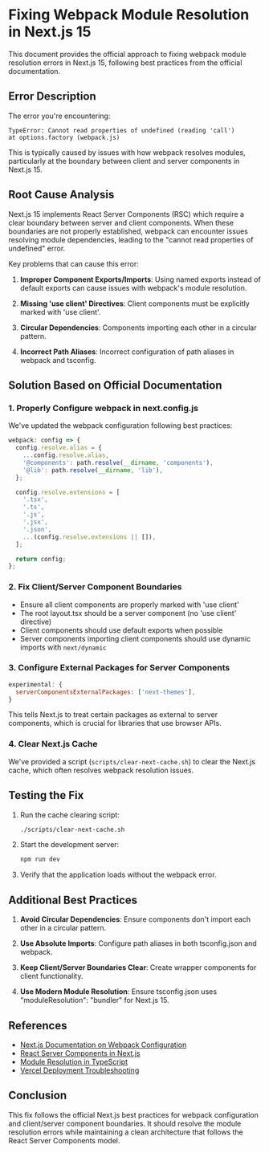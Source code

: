 # Fixing Webpack Module Resolution in Next.js 15

This document provides the official approach to fixing webpack module resolution errors in Next.js 15, following best practices from the official documentation.

## Error Description

The error you're encountering:

```
TypeError: Cannot read properties of undefined (reading 'call')
at options.factory (webpack.js)
```

This is typically caused by issues with how webpack resolves modules, particularly at the boundary between client and server components in Next.js 15.

## Root Cause Analysis

Next.js 15 implements React Server Components (RSC) which require a clear boundary between server and client components. When these boundaries are not properly established, webpack can encounter issues resolving module dependencies, leading to the "cannot read properties of undefined" error.

Key problems that can cause this error:

1. **Improper Component Exports/Imports**: Using named exports instead of default exports can cause issues with webpack's module resolution.

2. **Missing 'use client' Directives**: Client components must be explicitly marked with 'use client'.

3. **Circular Dependencies**: Components importing each other in a circular pattern.

4. **Incorrect Path Aliases**: Incorrect configuration of path aliases in webpack and tsconfig.

## Solution Based on Official Documentation

### 1. Properly Configure webpack in next.config.js

We've updated the webpack configuration following best practices:

```javascript
webpack: config => {
  config.resolve.alias = {
    ...config.resolve.alias,
    '@components': path.resolve(__dirname, 'components'),
    '@lib': path.resolve(__dirname, 'lib'),
  };

  config.resolve.extensions = [
    '.tsx',
    '.ts',
    '.js',
    '.jsx',
    '.json',
    ...(config.resolve.extensions || []),
  ];

  return config;
};
```

### 2. Fix Client/Server Component Boundaries

- Ensure all client components are properly marked with 'use client'
- The root layout.tsx should be a server component (no 'use client' directive)
- Client components should use default exports when possible
- Server components importing client components should use dynamic imports with `next/dynamic`

### 3. Configure External Packages for Server Components

```javascript
experimental: {
  serverComponentsExternalPackages: ['next-themes'],
}
```

This tells Next.js to treat certain packages as external to server components, which is crucial for libraries that use browser APIs.

### 4. Clear Next.js Cache

We've provided a script (`scripts/clear-next-cache.sh`) to clear the Next.js cache, which often resolves webpack resolution issues.

## Testing the Fix

1. Run the cache clearing script:

   ```bash
   ./scripts/clear-next-cache.sh
   ```

2. Start the development server:

   ```bash
   npm run dev
   ```

3. Verify that the application loads without the webpack error.

## Additional Best Practices

1. **Avoid Circular Dependencies**: Ensure components don't import each other in a circular pattern.

2. **Use Absolute Imports**: Configure path aliases in both tsconfig.json and webpack.

3. **Keep Client/Server Boundaries Clear**: Create wrapper components for client functionality.

4. **Use Modern Module Resolution**: Ensure tsconfig.json uses "moduleResolution": "bundler" for Next.js 15.

## References

- [Next.js Documentation on Webpack Configuration](https://nextjs.org/docs/app/api-reference/next-config-js/webpack)
- [React Server Components in Next.js](https://nextjs.org/docs/app/building-your-application/rendering/server-components)
- [Module Resolution in TypeScript](https://www.typescriptlang.org/docs/handbook/module-resolution.html)
- [Vercel Deployment Troubleshooting](https://vercel.com/docs/concepts/deployments/troubleshooting)

## Conclusion

This fix follows the official Next.js best practices for webpack configuration and client/server component boundaries. It should resolve the module resolution errors while maintaining a clean architecture that follows the React Server Components model.
